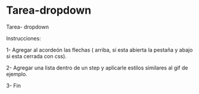# Tarea-dropdown
Tarea- dropdown

Instrucciones:

1-  Agregar al acordeón las flechas ( arriba, si esta abierta la pestaña y abajo si esta cerrada con css).

2- Agregar una lista dentro  de un step y aplicarle estilos similares al gif de ejemplo.

3- Fin
